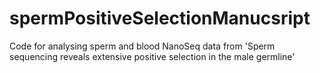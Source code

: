 # spermPositiveSelectionManucsript
Code for analysing sperm and blood NanoSeq data from 'Sperm sequencing reveals extensive positive selection in the male germline'
